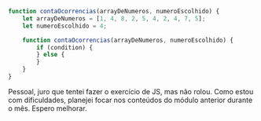 ```javascript
function contaOcorrencias(arrayDeNumeros, numeroEscolhido) {
    let arrayDeNumeros = [1, 4, 8, 2, 5, 4, 2, 4, 7, 5];
    let numeroEscolhido = 4;

    function contaOcorrencias(arrayDeNumeros, numeroEscolhido) {
        if (condition) {
        } else {
        }
    }
}
```

Pessoal, juro que tentei fazer o exercício de JS, mas não rolou. Como estou com dificuldades, planejei focar nos conteúdos do módulo anterior durante o mês. Espero melhorar.

